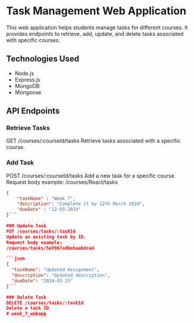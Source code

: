 # Task Management Web Application

This web application helps students manage tasks for different courses. It provides endpoints to retrieve, add, update, and delete tasks associated with specific courses.

## Technologies Used

- Node.js
- Express.js
- MongoDB
- Mongoose

## API Endpoints
### Retrieve Tasks
GET /courses/:courseId/tasks
Retrieve tasks associated with a specific course.

### Add Task
POST /courses/:courseId/tasks
Add a new task for a specific course.
Request body example:
/courses/React/tasks

```json
{
    "taskName" : "Week 7",
    "description": "Complete it by 12th March 2024",
    "dueDate" : "12-03-2024"
}```

### Update Task
PUT /courses/tasks/:taskId
Update an existing task by ID.
Request body example:
/courses/tasks/5e896fadbebaabdce4

```json
{
  "taskName": "Updated Assignment",
  "description": "Updated description",
  "dueDate": "2024-03-15"
}```

### Delete Task
DELETE /courses/tasks/:taskId
Delete a task ID
#   w e e k _ 7 _ w e b a p p  
 